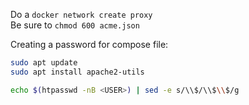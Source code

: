 Do a `docker network create proxy` \
Be sure to `chmod 600 acme.json`

Creating a password for compose file:
```bash
sudo apt update
sudo apt install apache2-utils

echo $(htpasswd -nB <USER>) | sed -e s/\\$/\\$\\$/g
```
